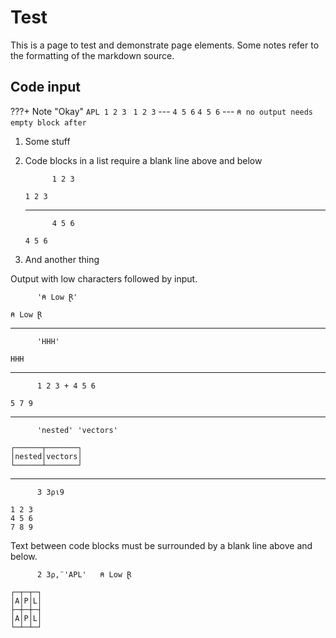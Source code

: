# Test
This is a page to test and demonstrate page elements. Some notes refer to the formatting of the markdown source.

## Code input
???+ Note "Okay"
	```APL
	      1 2 3
	```
	```
	1 2 3
	```
	---
	```
	      4 5 6
	```
	```
	4 5 6
	```
	---
	```
	⍝ no output needs empty block after
	```
	```
	```

1. Some stuff
1. Code blocks in a list require a blank line above and below

	```APL
	      1 2 3
	```
	```
	1 2 3
	```
	---
	```APL
	      4 5 6
	```
	```
	4 5 6
	```

1. And another thing

Output with low characters followed by input.

```APL
      '⍝ Low Ɽ'
```
```
⍝ Low Ɽ
```
---
```APL
      'HHH'
```
```
HHH
```
---
```APL
      1 2 3 + 4 5 6
```
```
5 7 9
```
---
```APL
      'nested' 'vectors'
```
```
┌──────┬───────┐
│nested│vectors│
└──────┴───────┘
```
---
```APL
      3 3⍴⍳9
```
```
1 2 3
4 5 6
7 8 9
```

Text between code blocks must be surrounded by a blank line above and below.

```APL
      2 3⍴,¨'APL'   ⍝ Low Ɽ
```
```
┌─┬─┬─┐
│A│P│L│
├─┼─┼─┤
│A│P│L│
└─┴─┴─┘
```
